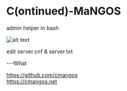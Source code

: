 # C(ontinued)-MaNGOS
admin helper in bash

![alt text](https://i.imgur.com/9Gwn3Tf.png)

edit server.cnf & server.txt

---What

https://github.com/cmangos  
https://cmangos.net  
